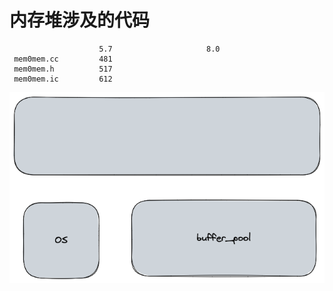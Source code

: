 # 内存堆涉及的代码

```
                    5.7                     8.0
 mem0mem.cc         481
 mem0mem.h          517
 mem0mem.ic         612
```

![内存堆数据结构](./mem_heap.excalidraw.png)